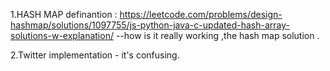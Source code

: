 1.HASH MAP definantion : https://leetcode.com/problems/design-hashmap/solutions/1097755/js-python-java-c-updated-hash-array-solutions-w-explanation/ --how is it really working ,the hash map solution .

2.Twitter implementation - it's confusing.

